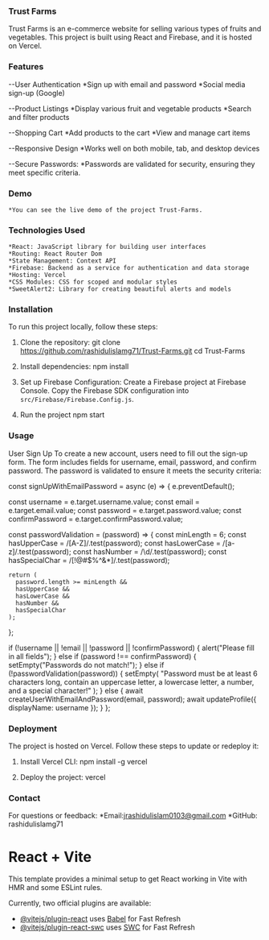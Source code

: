 

### Trust Farms

Trust Farms is an e-commerce website for selling various types of fruits and vegetables. This project is built using React and Firebase, and it is hosted on Vercel.

### Features

--User Authentication
    *Sign up with email and password
    *Social media sign-up (Google)

--Product Listings
    *Display various fruit and  vegetable products
    *Search and filter products

--Shopping Cart
    *Add products to the cart
    *View and manage cart items

--Responsive Design
    *Works well on both mobile, tab, and desktop devices
    
--Secure Passwords:
    *Passwords are validated for security, ensuring they meet specific criteria.

### Demo
    *You can see the live demo of the project Trust-Farms.

### Technologies Used
    *React: JavaScript library for building user interfaces
    *Routing: React Router Dom
    *State Management: Context API
    *Firebase: Backend as a service for authentication and data storage
    *Hosting: Vercel
    *CSS Modules: CSS for scoped and modular styles
    *SweetAlert2: Library for creating beautiful alerts and models


### Installation
To run this project locally, follow these steps:

1. Clone the repository:
git clone https://github.com/rashidulislamg71/Trust-Farms.git
cd Trust-Farms

2. Install dependencies:
npm install

3. Set up Firebase Configuration:
Create a Firebase project at Firebase Console.
Copy the Firebase SDK configuration into `src/Firebase/Firebase.Config.js`.

4. Run the project
npm start


### Usage
User Sign Up
    To create a new account, users need to fill out the sign-up form. The form includes fields for username, email, password, and confirm password. The password is validated to ensure it meets the security criteria:


const signUpWithEmailPassword = async (e) => {
  e.preventDefault();

  const username = e.target.username.value;
  const email = e.target.email.value;
  const password = e.target.password.value;
  const confirmPassword = e.target.confirmPassword.value;

  const passwordValidation = (password) => {
    const minLength = 6;
    const hasUpperCase = /[A-Z]/.test(password);
    const hasLowerCase = /[a-z]/.test(password);
    const hasNumber = /\d/.test(password);
    const hasSpecialChar = /[!@#$%^&*]/.test(password);

    return (
      password.length >= minLength &&
      hasUpperCase &&
      hasLowerCase &&
      hasNumber &&
      hasSpecialChar
    );
  };

  if (!username || !email || !password || !confirmPassword) {
    alert("Please fill in all fields");
  } else if (password !== confirmPassword) {
    setEmpty("Passwords do not match!");
  } else if (!passwordValidation(password)) {
    setEmpty(
      "Password must be at least 6 characters long, contain an uppercase letter, a lowercase letter, a number, and a special character!"
    );
  } else {
    await createUserWithEmailAndPassword(email, password);
    await updateProfile({ displayName: username });
  }
};

### Deployment
The project is hosted on Vercel. Follow these steps to update or redeploy it:

1. Install Vercel CLI:
npm install -g vercel

2. Deploy the project:
vercel

 ### Contact
For questions or feedback:
    *Email:jrashidulislam0103@gmail.com
    *GitHub: rashidulislamg71



# React + Vite

This template provides a minimal setup to get React working in Vite with HMR and some ESLint rules.

Currently, two official plugins are available:

- [@vitejs/plugin-react](https://github.com/vitejs/vite-plugin-react/blob/main/packages/plugin-react/README.md) uses [Babel](https://babeljs.io/) for Fast Refresh
- [@vitejs/plugin-react-swc](https://github.com/vitejs/vite-plugin-react-swc) uses [SWC](https://swc.rs/) for Fast Refresh
